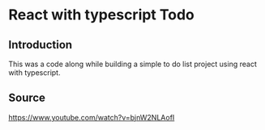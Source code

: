 # React with typescript Todo

## Introduction

This was a code along while building a simple to do list project using react with typescript.


## Source

https://www.youtube.com/watch?v=bjnW2NLAofI